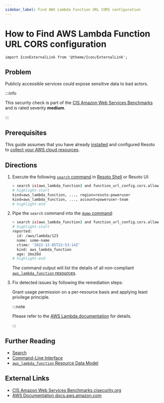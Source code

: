 ```yaml
---
sidebar_label: Find AWS Lambda Function URL CORS configuration
---
```


# How to Find AWS Lambda Function URL CORS configuration

```mdx-code-block
import IconExternalLink from '@theme/Icon/ExternalLink';
```

## Problem

Publicly accessible services could expose sensitive data to bad actors.

:::info

This security check is part of the [CIS Amazon Web Services Benchmarks](https://cisecurity.org/benchmark/amazon_web_services) and is rated severity **medium**.

:::

## Prerequisites

This guide assumes that you have already [installed](../../../getting-started/install-resoto/index.md) and configured Resoto to [collect your AWS cloud resources](../../../getting-started/configure-resoto/aws.md).

## Directions

1. Execute the following [`search` command](../../../reference/cli/search-commands/search.md) in [Resoto Shell](../../../reference/components/shell.md) or Resoto UI:

   ```bash
   > search is(aws_lambda_function) and function_url_config.cors.allow_origins ~ "*"
   # highlight-start
   ​kind=aws_lambda_function, ..., region=resoto-poweruser
   ​kind=aws_lambda_function, ..., account=poweruser-team
   # highlight-end
   ```

2. Pipe the `search` command into the [`dump` command](../../../reference/cli/format-commands/dump.md):

   ```bash
   > search is(aws_lambda_function) and function_url_config.cors.allow_origins ~ "*" | dump
   # highlight-start
   ​reported:
   ​  id: /aws/lambda/123
   ​  name: some-name
   ​  ctime: '2022-12-05T22:53:14Z'
   ​  kind: aws_lambda_function
   ​  age: 2mo28d
   # highlight-end
   ```

   The command output will list the details of all non-compliant [`aws_lambda_function` resources](../../../reference/data-models/aws/index.md#aws_lambda_function).

3. Fix detected issues by following the remediation steps:

   Grant usage permission on a per-resource basis and applying least privilege principle.

   :::note

   Please refer to the [AWS Lambda documentation](https://docs.aws.amazon.com/secretsmanager/latest/userguide/lambda-functions.html) for details.

   :::

## Further Reading

- [Search](../../../reference/search/index.md)
- [Command-Line Interface](../../../reference/cli/index.md)
- [`aws_lambda_function` Resource Data Model](../../../reference/data-models/aws/index.md#aws_lambda_function)

## External Links

- [CIS Amazon Web Services Benchmarks <span class="badge badge--secondary">cisecurity.org <IconExternalLink width="10" height="10" /></span>](https://cisecurity.org/benchmark/amazon_web_services)
- [AWS Documentation <span class="badge badge--secondary">docs.aws.amazon.com <IconExternalLink width="10" height="10" /></span>](https://docs.aws.amazon.com/secretsmanager/latest/userguide/lambda-functions.html)
